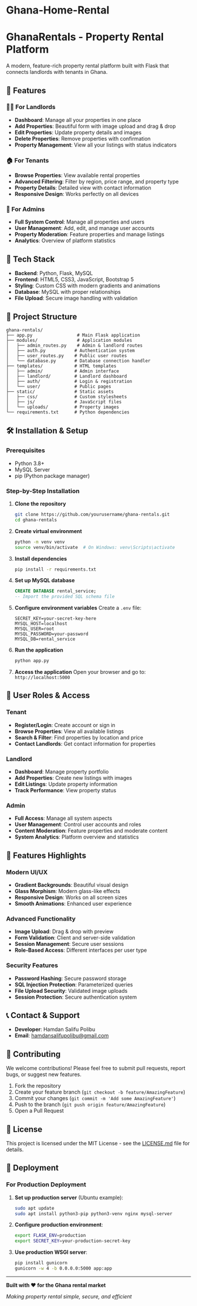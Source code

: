 # Ghana-Home-Rental
# GhanaRentals - Property Rental Platform

A modern, feature-rich property rental platform built with Flask that connects landlords with tenants in Ghana.

## 🌟 Features

### 👨‍💼 For Landlords
- **Dashboard**: Manage all your properties in one place
- **Add Properties**: Beautiful form with image upload and drag & drop
- **Edit Properties**: Update property details and images
- **Delete Properties**: Remove properties with confirmation
- **Property Management**: View all your listings with status indicators

### 🏠 For Tenants  
- **Browse Properties**: View available rental properties
- **Advanced Filtering**: Filter by region, price range, and property type
- **Property Details**: Detailed view with contact information
- **Responsive Design**: Works perfectly on all devices

### 🔧 For Admins
- **Full System Control**: Manage all properties and users
- **User Management**: Add, edit, and manage user accounts
- **Property Moderation**: Feature properties and manage listings
- **Analytics**: Overview of platform statistics

## 🚀 Tech Stack

- **Backend**: Python, Flask, MySQL
- **Frontend**: HTML5, CSS3, JavaScript, Bootstrap 5
- **Styling**: Custom CSS with modern gradients and animations
- **Database**: MySQL with proper relationships
- **File Upload**: Secure image handling with validation

## 📁 Project Structure

```
ghana-rentals/
├── app.py                 # Main Flask application
├── modules/               # Application modules
│   ├── admin_routes.py    # Admin & landlord routes
│   ├── auth.py           # Authentication system
│   ├── user_routes.py    # Public user routes
│   └── database.py       # Database connection handler
├── templates/            # HTML templates
│   ├── admin/            # Admin interface
│   ├── landlord/         # Landlord dashboard
│   ├── auth/             # Login & registration
│   └── user/             # Public pages
├── static/               # Static assets
│   ├── css/              # Custom stylesheets
│   ├── js/               # JavaScript files
│   └── uploads/          # Property images
└── requirements.txt      # Python dependencies
```

## 🛠️ Installation & Setup

### Prerequisites
- Python 3.8+
- MySQL Server
- pip (Python package manager)

### Step-by-Step Installation

1. **Clone the repository**
   ```bash
   git clone https://github.com/yourusername/ghana-rentals.git
   cd ghana-rentals
   ```

2. **Create virtual environment**
   ```bash
   python -m venv venv
   source venv/bin/activate  # On Windows: venv\Scripts\activate
   ```

3. **Install dependencies**
   ```bash
   pip install -r requirements.txt
   ```

4. **Set up MySQL database**
   ```sql
   CREATE DATABASE rental_service;
   -- Import the provided SQL schema file
   ```

5. **Configure environment variables**
   Create a `.env` file:
   ```env
   SECRET_KEY=your-secret-key-here
   MYSQL_HOST=localhost
   MYSQL_USER=root
   MYSQL_PASSWORD=your-password
   MYSQL_DB=rental_service
   ```

6. **Run the application**
   ```bash
   python app.py
   ```

7. **Access the application**
   Open your browser and go to: `http://localhost:5000`

## 👥 User Roles & Access

### Tenant
- **Register/Login**: Create account or sign in
- **Browse Properties**: View all available listings
- **Search & Filter**: Find properties by location and price
- **Contact Landlords**: Get contact information for properties

### Landlord
- **Dashboard**: Manage property portfolio
- **Add Properties**: Create new listings with images
- **Edit Listings**: Update property information
- **Track Performance**: View property status

### Admin
- **Full Access**: Manage all system aspects
- **User Management**: Control user accounts and roles
- **Content Moderation**: Feature properties and moderate content
- **System Analytics**: Platform overview and statistics

## 🎨 Features Highlights

### Modern UI/UX
- **Gradient Backgrounds**: Beautiful visual design
- **Glass Morphism**: Modern glass-like effects
- **Responsive Design**: Works on all screen sizes
- **Smooth Animations**: Enhanced user experience

### Advanced Functionality
- **Image Upload**: Drag & drop with preview
- **Form Validation**: Client and server-side validation
- **Session Management**: Secure user sessions
- **Role-Based Access**: Different interfaces per user type

### Security Features
- **Password Hashing**: Secure password storage
- **SQL Injection Protection**: Parameterized queries
- **File Upload Security**: Validated image uploads
- **Session Protection**: Secure authentication system

## 📞 Contact & Support

- **Developer**: Hamdan Salifu Polibu
- **Email**: [hamdansalifupolibu@gmail.com](mailto:hamdansalifupolibu@gmail.com)


## 🤝 Contributing

We welcome contributions! Please feel free to submit pull requests, report bugs, or suggest new features.

1. Fork the repository
2. Create your feature branch (`git checkout -b feature/AmazingFeature`)
3. Commit your changes (`git commit -m 'Add some AmazingFeature'`)
4. Push to the branch (`git push origin feature/AmazingFeature`)
5. Open a Pull Request

## 📄 License

This project is licensed under the MIT License - see the [LICENSE.md](LICENSE.md) file for details.

## 🚀 Deployment

### For Production Deployment

1. **Set up production server** (Ubuntu example):
   ```bash
   sudo apt update
   sudo apt install python3-pip python3-venv nginx mysql-server
   ```

2. **Configure production environment**:
   ```bash
   export FLASK_ENV=production
   export SECRET_KEY=your-production-secret-key
   ```

3. **Use production WSGI server**:
   ```bash
   pip install gunicorn
   gunicorn -w 4 -b 0.0.0.0:5000 app:app
   ```

---

**Built with ❤️ for the Ghana rental market**

*Making property rental simple, secure, and efficient*
